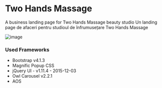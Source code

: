 # Two Hands Massage
A business landing page for Two Hands Massage beauty studio
Un landing page de afaceri pentru studioul de înfrumusețare Two Hands Massage

![image](https://github.com/whos-gabi/two-hands-massage/assets/56652297/66345e6b-b0a8-461b-828f-a4c283f34276)


### Used Frameworks

- Bootstrap v4.1.3
- Magnific Popup CSS
- jQuery UI - v1.11.4 - 2015-12-03
- Owl Carousel v2.2.1
- AOS

### 
